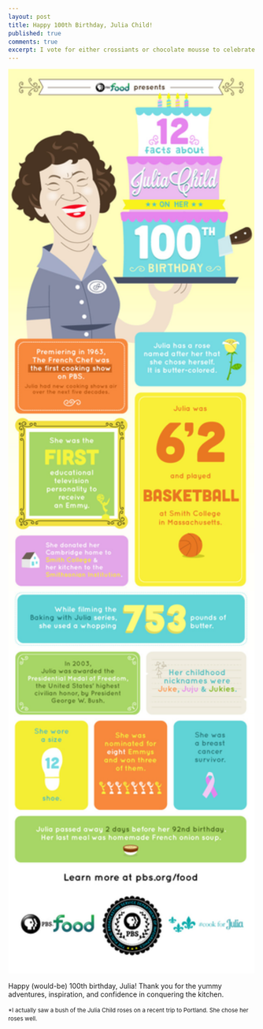 ```yaml
---
layout: post
title: Happy 100th Birthday, Julia Child!
published: true
comments: true
excerpt: I vote for either crossiants or chocolate mousse to celebrate!
---
```


<img class="scale-with-grid" src="/images/Julia-Child-Infographic.jpg" width=500px>

Happy (would-be) 100th birthday, Julia! Thank you for the yummy adventures, inspiration, and confidence in conquering the kitchen.

<small>*I actually saw a bush of the Julia Child roses on a recent trip to Portland. She chose her roses well.</small>
